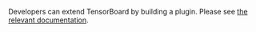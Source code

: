 Developers can extend TensorBoard by building a plugin. Please see [the relevant documentation](https://github.com/tensorflow/tensorboard-plugin-example/blob/master/README.md).
